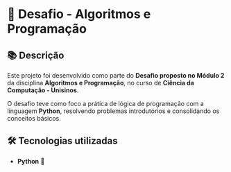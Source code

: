 # 🧠 Desafio - Algoritmos e Programação

## 📚 Descrição

Este projeto foi desenvolvido como parte do **Desafio proposto no Módulo 2** da disciplina **Algoritmos e Programação**, no curso de **Ciência da Computação - Unisinos**.

O desafio teve como foco a prática de lógica de programação com a linguagem **Python**, resolvendo problemas introdutórios e consolidando os conceitos básicos.

## 🛠️ Tecnologias utilizadas

- **Python** 🐍
